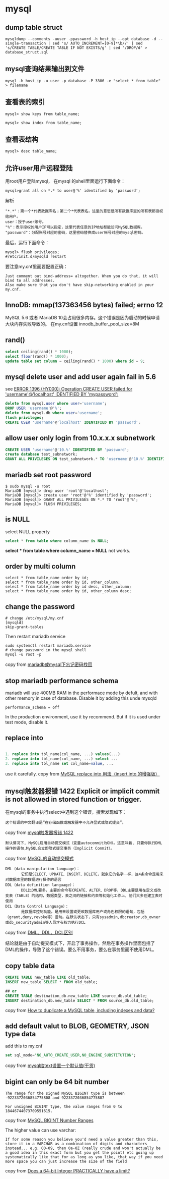 # mysql
## dump table struct

```
mysqldump --comments -uuser -ppassword -h host_ip --opt database -d --single-transaction | sed 's/ AUTO_INCREMENT=[0-9]*\b//' | sed 's/CREATE TABLE/CREATE TABLE IF NOT EXISTS/g' | sed '/DROP/d' > database_struct.sql
```

## mysql查询结果输出到文件

```
mysql -h host_ip -u user -p database -P 3306 -e "select * from table"  > filename
```

## 查看表的索引

```
mysql> show keys from table_name;

mysql> show index from table_name;

```

## 查看表结构

```
mysql> desc table_name;
```


## 允许user用户远程登陆
用root用户登陆mysql， 在mysql 的shell里面运行下面命令：
```
mysql>grant all on *.* to user@'%' identified by 'password';
```
解析

```
"*.*"：第一个*代表数据库名；第二个*代表表名。这里的意思是所有数据库里的所有表都授权给用户。
user：授予user账号。
"%"：表示授权的用户IP可以指定，这里代表任意的IP地址都能访问MySQL数据库。
"password"：分配账号对应的密码，这里密码替换成user帐号对应的mysql密码。
```
最后，运行下面命令：

```
mysql> flush privileges;
#/etc/init.d/mysqld restart
```
要注意my.cnf里面要配置正确：

```
Just comment out bind-address= altogether. When you do that, it will bind to all addresses.
Also make sure that you don't have skip-networking enabled in your my.cnf.
```

## InnoDB: mmap(137363456 bytes) failed; errno 12
MySQL 5.6 或者 MariaDB 10会占用很多内存。这个错误是因为启动的时候申请大块内存失败导致的。
在my.cnf设置
innodb_buffer_pool_size=8M

## rand()

``` sql
select ceiling(rand() * 1000);
select floor(rand() * 1000);
update table set column = ceiling(rand() * 1000) where id = 9;

```

## mysql delete user and add user again fail in 5.6
see [ERROR 1396 (HY000): Operation CREATE USER failed for 'username'@'localhost' IDENTIFIED BY 'mypassword';](https://stackoverflow.com/questions/17008610/error-1396-hy000-operation-create-user-failed-for-usernamelocalhost-iden)

``` sql
delete from mysql.user where user='username';
DROP USER 'username'@'%';
delete from mysql.db where user='username';
flush privileges;
CREATE USER 'username'@'localhost' IDENTIFIED BY 'password';

```

## allow user only login from 10.x.x.x subnetwork

``` sql
CREATE USER 'username'@'10.%' IDENTIFIED BY 'password';
create database test_subnetwork;
GRANT ALL PRIVILEGES ON test_subnetwork.* TO 'username'@'10.%' IDENTIFIED BY 'password' WITH GRANT OPTION;
```

## mariadb set root password

``` shell
$ sudo mysql -u root
MariaDB [mysql]> drop user 'root'@'localhost';
MariaDB [mysql]> create user 'root'@'%' identified by 'password';
MariaDB [mysql]> GRANT ALL PRIVILEGES ON *.* TO 'root'@'%';
MariaDB [mysql]> FLUSH PRIVILEGES;
```

## is NULL
select NULL property

``` sql
select * from table where column_name is NULL;

```
__select * from table where column_name = NULL__ not works.


## order by multi column

``` 1c-enterprise
select * from table_name order by id;
select * from table_name order by id, other_column;
select * from table_name order by id desc, other_column;
select * from table_name order by id, other_column desc;
```

## change the password

``` shell
# change /etc/mysql/my.cnf
[mysqld]
skip-grant-tables
```
Then restart mariadb service

``` shell
sudo systemctl restart mariadb.service
# change password in the mysql shell
mysql -u root -p
```
copy from [mariadb或mysql下忘记密码找回](https://blog.csdn.net/wen_dy/article/details/51829296)


## stop mariadb performance schema
mariadb will use 400MB RAM in the performace mode by defult, and with other memory in case of database. Disable it by adding this unde mysqld
```
performance_schema = off
```

In the production environment, use it by recommend. But if it is used under test mode, disable it.

## replace into

``` sql

1. replace into tbl_name(col_name, ...) values(...)
2. replace into tbl_name(col_name, ...) select ...
3. replace into tbl_name set col_name=value, ...
```
use it carefully.
copy from [MySQL replace into 用法（insert into 的增强版）](https://blog.csdn.net/risingsun001/article/details/38977797)

## mysql触发器报错 1422 Explicit or implicit commit is not allowed in stored function or trigger.
在mysql的事务中执行select中遇到这个错误，搜索发现如下：
```
这个错误的中文翻译是“在存储函数或触发器中不允许显式或隐式提交”。

```
copy from [mysql触发器报错 1422](https://www.cnblogs.com/marx-luo/p/6713086.html)

```
默认情况下, MySQL启用自动提交模式（变量autocommit为ON）。这意味着, 只要你执行DML操作的语句,MySQL会立即隐式提交事务（Implicit Commit）。
```
copy from [MySQL的自动提交模式](https://www.cnblogs.com/kerrycode/p/8649101.html)

```
DML（data manipulation language）：
       它们是SELECT、UPDATE、INSERT、DELETE，就象它的名字一样，这4条命令是用来对数据库里的数据进行操作的语言
DDL（data definition language）：
       DDL比DML要多，主要的命令有CREATE、ALTER、DROP等，DDL主要是用在定义或改变表（TABLE）的结构，数据类型，表之间的链接和约束等初始化工作上，他们大多在建立表时使用
DCL（Data Control Language）：
       是数据库控制功能。是用来设置或更改数据库用户或角色权限的语句，包括（grant,deny,revoke等）语句。在默认状态下，只有sysadmin,dbcreator,db_owner或db_securityadmin等人员才有权力执行DCL
```
copy from [DML、DDL、DCL区别](https://blog.csdn.net/level_level/article/details/4248685)

结论就是由于自动提交模式下，开启了事务操作，然后在事务操作里面包括了DML的操作，导致了这个错误。要么不用事务，要么在事务里面不使用DML。

## copy table data

``` sql
CREATE TABLE new_table LIKE old_table;
INSERT new_table SELECT * FROM old_table;

## or
CREATE TABLE destination_db.new_table LIKE source_db.old_table;
INSERT destination_db.new_table SELECT * FROM source_db.old_table;
```
copy from [How to duplicate a MySQL table, including indexes and data?](https://tableplus.com/blog/2018/11/how-to-duplicate-a-table-in-mysql.html)

## add default valut to BLOB, GEOMETRY, JSON type data
add this to my.cnf
``` sql
set sql_mode="NO_AUTO_CREATE_USER,NO_ENGINE_SUBSTITUTION";
```
copy from [mysql给text设置一个默认值(干货)](https://juejin.im/post/5d64c3615188256bf6119a86)

## bigint can only be 64 bit number

```
The range for the signed MySQL BIGINT type is between -9223372036854775808 and 9223372036854775807

For unsigned BIGINT type, the value ranges from 0 to 18446744073709551615.
```
copy from [MySQL BIGINT Number Ranges](https://linuxhint.com/mysql-bigint-number-ranges/)

The higher value can use varchar:

```
If for some reason you believe you'd need a value greater than this, store it in a VARCHAR as a combination of digits and characters instead... e.g. 00-09, then 0a-0Z (really crude and won't actually be a good idea in this exact form but you get the point) etc going up systematically like that for as long as you like, that way if you need more space you can just increase the size of the field
```
copy from [Does a 64-bit Integer PRACTICALLY have a limit?](https://stackoverflow.com/questions/52830878/does-a-64-bit-integer-practically-have-a-limit)
